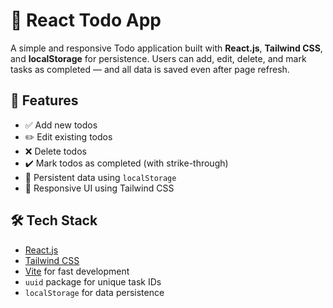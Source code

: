 # 📝 React Todo App

A simple and responsive Todo application built with **React.js**, **Tailwind CSS**, and **localStorage** for persistence. Users can add, edit, delete, and mark tasks as completed — and all data is saved even after page refresh.

## 🚀 Features

- ✅ Add new todos
- ✏️ Edit existing todos
- ❌ Delete todos
- ✔️ Mark todos as completed (with strike-through)
- 💾 Persistent data using `localStorage`
- 📱 Responsive UI using Tailwind CSS

## 🛠️ Tech Stack

- [React.js](https://reactjs.org/)
- [Tailwind CSS](https://tailwindcss.com/)
- [Vite](https://vitejs.dev/) for fast development
- `uuid` package for unique task IDs
- `localStorage` for data persistence

